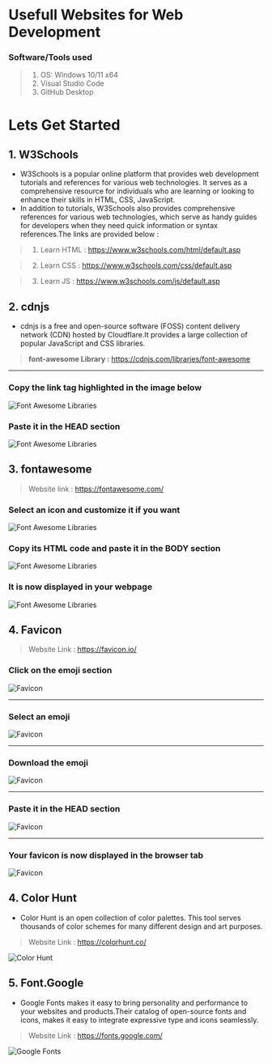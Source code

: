 # Usefull Websites for Web Development  

### Software/Tools used

> 1. OS: Windows 10/11 x64
> 2. Visual Studio Code
> 3. GitHub Desktop

# Lets Get Started

## 1. W3Schools  

- W3Schools is a popular online platform that provides web development tutorials and references for various web technologies. It serves as a comprehensive resource for individuals who are learning or looking to enhance their skills in HTML, CSS, JavaScript.
- In addition to tutorials, W3Schools also provides comprehensive references for various web technologies, which serve as handy guides for developers when they need quick information or syntax references.The links are provided below :

> 1. Learn HTML :
<https://www.w3schools.com/html/default.asp>

> 2. Learn CSS :
<https://www.w3schools.com/css/default.asp>

> 3. Learn JS :
<https://www.w3schools.com/js/default.asp>

## 2. cdnjs

- cdnjs is a free and open-source software (FOSS) content delivery network (CDN) hosted by Cloudflare.It provides a large collection of popular  JavaScript and CSS libraries.

> **font-awesome Library :**
<https://cdnjs.com/libraries/font-awesome>  

---

### Copy the link tag highlighted in the image below

![Font Awesome Libraries](documentation/images/font-awesome-lib.PNG)

### Paste it in the HEAD section  

![Font Awesome Libraries](documentation/images/font-awesome-link-tag.PNG)

## 3. fontawesome

> Website link : <https://fontawesome.com/>

### Select an icon and customize it if you want  

![Font Awesome Libraries](documentation/images/fa-icon.PNG)  

### Copy its HTML code and paste it in the BODY section  

![Font Awesome Libraries](documentation/images/fa-icon-code.PNG)  

### It is now displayed in your webpage  

![Font Awesome Libraries](documentation/images/fa-icon-display.PNG)  

## 4. Favicon

> Website Link : <https://favicon.io/>  

### Click on the emoji section

![Favicon](documentation/images/favicon1.PNG)  

---

### Select an emoji

![Favicon](documentation/images/favicon2.PNG)  

---

### Download the emoji

![Favicon](documentation/images/favicon3.PNG)  

---

### Paste it in the HEAD section

![Favicon](documentation/images/favicon4.PNG)  

---

### Your favicon is now displayed in the browser tab  

![Favicon](documentation/images/favicon5.png)

## 4. Color Hunt  

- Color Hunt is an open collection of color palettes. This tool serves thousands of color schemes for many different design and art purposes.

> Website Link : <https://colorhunt.co/>

![Color Hunt](documentation/images/color-hunt.PNG)

## 5. Font.Google  

- Google Fonts makes it easy to bring personality and performance to your websites and products.Their catalog of open-source fonts and icons, makes it easy to integrate expressive type and icons seamlessly.

> Website Link :  <https://fonts.google.com/>

![Google Fonts](documentation/images/google-fonts.PNG)
